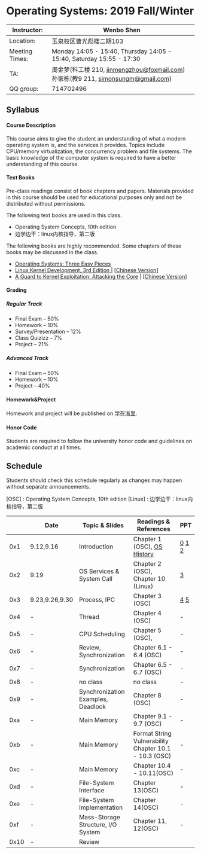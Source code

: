 # Operating Systems: 2019 Fall/Winter

| Instructor:    | Wenbo Shen                                                   |
| -------------- | ------------------------------------------------------------ |
| Location:      | 玉泉校区曹光彪楼二期103                                      |
| Meeting Times: | Monday 14:05 - 15:40, Thursday 14:05 - 15:40, Saturday 15:55 - 17:30                 |
| TA:            | 周金梦(科工楼 210, jinmengzhou@foxmail.com)<br>孙家栋(教9 211, simonsungm@gmail.com) |
| QQ group:      | 714702496                                                    |



## Syllabus

#### Course Description

This course aims to give the student an understanding of what a modern operating system is, and the services it provides. Topics include CPU/memory virtualization, the concurrency problem and file systems. The basic knowledge of the computer system is required to have a better understanding of this course.

#### Text Books

Pre-class readings consist of book chapters and papers. Materials provided in this course should be used for educational purposes only and not be distributed without permissions.

The following text books are used in this class.

- Operating System Concepts, 10th edition
- 边学边干：linux内核指导，第二版

The following books are highly recommended. Some chapters of these books may be discussed in the class.

- [Operating Systems: Three Easy Pieces](http://pages.cs.wisc.edu/~remzi/OSTEP/)
- [Linux Kernel Development, 3rd Edition ](https://www.amazon.com/Linux-Kernel-Development-Robert-Love/dp/0672329468)| [[Chinese Version](https://www.amazon.cn/dp/B004X3Z3D4)]
- [A Guard to Kernel Exploitation: Attacking the Core](https://www.amazon.com/Guide-Kernel-Exploitation-Attacking-Core/dp/1597494860) | [[Chinese Version](https://book.douban.com/subject/10528448/)]

#### Grading

##### Regular Track
- Final Exam – 50%
- Homework – 10%
- Survey/Presentation – 12%
- Class Quizizz – 7%
- Project – 21%

##### Advanced Track
- Final Exam – 50%
- Homework – 10%
- Project – 40%

#### Homework&Project
Homework and project will be published on [学在浙里](https://c.zju.edu.cn).

#### Honor Code

Students are required to follow the university honor code and guidelines on academic conduct at all times.



## Schedule

Students should check this schedule regularly as changes may happen without separate announcements.
	
[OSC] : Operating System Concepts, 10th edition
[Linux] : 边学边干：linux内核指导，第二版

|      | **Date** | **Topic & Slides**                 | **Readings & References**                             | **PPT** |
| ---- | -------- | ---------------------------------- | ----------------------------------------------------- | ------- |
| 0x1  | 9.12,9.16        | Introduction                       | Chapter 1 (OSC), [OS History](https://cloud.tencent.com/developer/article/1464402) | [0](https://simonsungm.github.io/class/ppt/0_course_syllabus.pdf) [1 ](https://simonsungm.github.io/class/ppt/01_computerarchitecture.pdf) [2](https://simonsungm.github.io/class/ppt/02_overview.pdf) |
| 0x2  | 9.19 | OS Services & System Call          | Chapter 2 (OSC), Chapter 10 (Linux)    | [3](https://simonsungm.github.io/class/ppt/03_structures-dino.pdf) |
| 0x3  | 9.23,9.26,9.30 | Process, IPC                       | Chapter 3 (OSC)                | [4](https://simonsungm.github.io/class/ppt/04_processes.pdf) [5](https://simonsungm.github.io/class/ppt/05_ipc.pdf) |
| 0x4  | -        | Thread                             | Chapter 4 (OSC)                                       | -       |
| 0x5  | -        | CPU Scheduling                     | Chapter 5 (OSC),                | -       |
| 0x6  | -        | Review, Synchronization            | Chapter 6.1 - 6.4 (OSC)                               | -       |
| 0x7  | -        | Synchronization                    | Chapter 6.5 - 6.7 (OSC)                               | -       |
| 0x8  | -        | no class                           | no class                                              | -       |
| 0x9  | -        | Synchronization Examples, Deadlock | Chapter 8 (OSC)                                       | -       |
| 0xa  | -        | Main Memory                        | Chapter 9.1 - 9.7 (OSC)         | -       |
| 0xb  | -        | Main Memory                        | Format String Vulnerability Chapter 10.1 - 10.3 (OSC) | -       |
| 0xc  | -        | Main Memory                        | Chapter 10.4 - 10.11(OSC)                             | -       |
| 0xd  | -        | File-System Interface              | Chapter 13(OSC)                   | -       |
| 0xe  | -        | File-System Implementation         | Chapter 14(OSC)                   | -       |
| 0xf  | -        | Mass-Storage Structure, I/O System | Chapter 11, 12(OSC)                                   | -       |
| 0x10 | -        | Review                             |                                                       |         |

